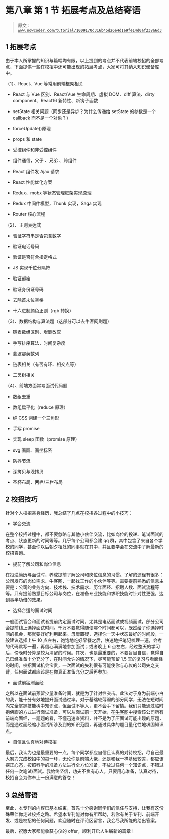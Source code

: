 # 第八章 第 1 节 拓展考点及总结寄语

> 原文：[`www.nowcoder.com/tutorial/10091/0d316b45d26e4d1e9fe14d0af238a6d3`](https://www.nowcoder.com/tutorial/10091/0d316b45d26e4d1e9fe14d0af238a6d3)

## 1 拓展考点

由于本人所掌握的知识与篇幅均有限，以上提到的考点并不代表前端校招的全部考点，下面提供一些在校招中还可能出现的拓展考点，大家可将其纳入知识储备库中。

（1）、React、Vue 等常用前端框架相关

*   React 与 Vue 区别、React/Vue 生命周期、虚拟 DOM、diff 算法、dirty component、React16 新特性、新钩子函数

*   setState 相关问题（同步还是异步？为什么传递给 setState 的参数是一个 callback 而不是一个对象？）

*   forceUpdate()原理

*   props 和 state

*   受控组件和非受控组件

*   组件通信，父子 、兄弟 、跨组件

*   React 组件发 Ajax 请求

*   React 性能优化方案

*   Redux、mobx 等状态管理框架实现原理

*   Redux 中间件模型，Thunk 实现，Saga 实现

*   Router 核心流程

（2）、正则表达式

*   验证字符串是否包含数字

*   验证电话号码

*   验证是否符合指定格式

*   JS 实现千位分隔符

*   验证邮箱

*   验证身份证号码

*   去除首末位空格

*   十六进制颜色正则（rgb 转换）

（3）、数据结构与算法题（这部分可以去牛客网刷题）

*   链表数组区别、增删改查

*   手写排序算法，时间复杂度

*   斐波那契数列

*   链表相关（有否有环、相交点等）

*   二叉树相关

（4）、前端方面常考面试代码题

*   数组去重

*   数组扁平化（reduce 原理）

*   纯 CSS 创建一个三角形

*   手写 promise

*   实现 sleep 函数（promise 原理）

*   svg 画圆、画坐标系

*   防抖节流

*   深拷贝与浅拷贝

*   圣杯布局、两栏/三栏布局

## 2 校招技巧

针对个人校招亲身经历，我总结了几点在校招各过程中的小技巧：

*   学会交流

在整个校招过程中，都不要忽略与其他小伙伴交流，比如岗位的投递、笔试面试的考点、状态更新的时间等等。几乎每个公司都会建 qq 群，其中包含了来自各个学校的同学，甚至你以后朝夕相处的同事就在其中，并且要学会在交流中了解最新的校招咨询。

*   提前了解公司和岗位信息

在投递简历与面试时，养成提前了解公司和岗位信息的习惯。了解的途径有很多：公司发布的岗位需求、牛客网、一起找工作的小伙伴等等。需要提前熟悉的信息主要是：公司的业务方向、技术栈、技术需求、历年面经、招聘人数、面试流程等等。只有提前熟悉目标公司与岗位，在准备专业技能和求职技能时针对性更强，达到事半功倍的效果。

*   选择合适的面试时间

一般面试官会和面试者提前约定面试时间，尤其是电话面试或视频面试，部分公司会提前线上选择面试时间。千万不要觉得随便哪个时间都可以，既然给了你选择时间的机会，那就要好好利用起来。毋庸置疑，选择你一天中状态最好的时间段，一般建议选择上午 10 点左右，饱饱地吃好早餐之后，快速地把笔记梳理一遍，会考的代码默写一遍，再信心满满地参加面试；或者晚上 6 点左右，经过整天的学习后，傍晚时分算是较为清醒的时候。其次，也是最重要的，不要盲目自信，觉得自己已经准备十分充分了，在时间允许的情况下，尽可能预留 1.5 天的复习与看面经的时间，校招面试机会宝贵，一次面试的失利很有可能使你与心仪的公司失之交臂，任何面试都应该是在你真正准备充分之后再参加。

*   面试前猛刷面经

之所以在面试前预留少量准备时间，就是为了针对性突击。此法对于身为前端小白的我，能十分有效地提升面试通过率。对于基础较薄弱的部分同学，无法在短时间内完全掌握技能树中知识点，但面试不等人，更不会手下留情。我们只能通过临时抱佛脚的方式进行面试准备，可以从面试前一天开始，在[牛客网](https://www.nowcoder.com/)中搜索该公司所有前端岗面经，一题题的看，不懂迅速查资料，并不是为了压面试可能出现的原题，而是通过面经缩小面试所涉及到的知识范围，再通过具体的题目量化性地巩固知识点。

*   自信且认真地对待校招

最后，我认为也是最重要的一点，每个同学都应自信且认真的对待校招，尽自己最大努力完成校招中的每一环，无论你是前端大佬，还是和我一样基础较差，都应该摆正心态，按照科学的准备方法进行全方位准备，不放过任何一个知识点，不错过任何一次笔试/面试。我始终坚信，功夫不负有心人，只要用心准备，认真对待，校招自会为你奉上一份满意的答卷！

## 3 总结寄语

至此，本专刊的内容已基本结束，首先十分感谢同学们的信任与支持，让我有这份殊荣伴你走过校招之路。希望本专刊能对你有所帮助，若你有关于专刊、前端开发、或是校招的任何问题，欢迎随时在评论区留言，我会尽我所能的给出答案。

最后，祝愿大家都能收获心仪的 offer，顺利开启人生崭新的篇章！